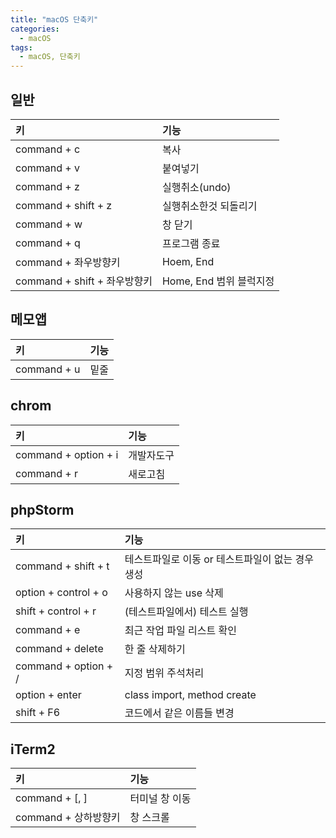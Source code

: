 ```yaml
---
title: "macOS 단축키"
categories:
  - macOS
tags:
  - macOS, 단축키
---
```


일반
---
| 키 | 기능 |
|:---|:---|
| command + c | 복사 | 
| command + v | 붙여넣기 | 
| command + z | 실행취소(undo) | 
| command + shift + z | 실행취소한것 되돌리기 |
| command + w | 창 닫기 | 
| command + q | 프로그램 종료 | 
| command + 좌우방향키 | Hoem, End | 
| command + shift + 좌우방향키 | Home, End 범위 블럭지정 |

메모앱
---
| 키 | 기능 |
|:---|:---|
| command + u | 밑줄 |

chrom
---
| 키 | 기능 |
|:---|:---|
| command + option + i | 개발자도구 |  
| command + r | 새로고침 | 

phpStorm
---
| 키 | 기능 |
|:---|:---|
| command + shift + t | 테스트파일로 이동 or 테스트파일이 없는 경우 생성 | 
| option + control + o | 사용하지 않는 use 삭제 |
| shift + control + r | (테스트파일에서) 테스트 실행 |
| command + e | 최근 작업 파일 리스트 확인 | 
| command + delete | 한 줄 삭제하기 |
| command + option + / | 지정 범위 주석처리 | 
| option + enter | class import, method create |
| shift + F6 | 코드에서 같은 이름들 변경 |

iTerm2
---
| 키 | 기능 |
|:---|:---|
| command + [, ] | 터미널 창 이동 | 
| command + 상하방향키 | 창 스크롤 | 

